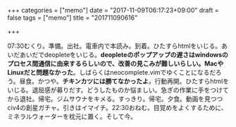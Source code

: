 +++
categories = ["memo"]
date = "2017-11-09T06:17:23+09:00"
draft = false
tags = ["memo"]
title = "201711090616"

+++

07:30むくり。準備。出社。電車内で本読み。到着。ひたすらhtmlをいじる。あいだあいだでdeopleteをいじる。**deopleteのポップアップの遅さはwindowsのプロセス間通信に由来するらしいので、改善の見こみが難しいらしい。MacやLinuxだと問題なかった**。しばらくはneocomplete.vimでゆくことになるだろう。昼食。かつや。**チキンカツには勝てなかったよ**。行動再開。ひたすらhtmlをいじる。退屈感が募りだす。どうしたものか悩ましい。急ぎの作業に手をつけてから退社。帰宅。ジムサウナをキメる。すっきり。帰宅。夕食。動画を見つつciv4の創星ガチャ。引きはイマイチ。22:30おねむ。目覚めをよくするために、ミネラルウォーターを枕元に置く。そして今。

